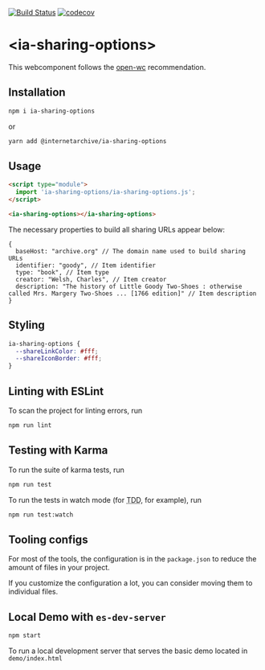 [![Build Status](https://travis-ci.com/internetarchive/iaux-sharing-options.svg?branch=master)](https://travis-ci.com/internetarchive/iaux-sharing-options)
[![codecov](https://codecov.io/gh/internetarchive/iaux-sharing-options/branch/master/graph/badge.svg)](https://codecov.io/gh/internetarchive/iaux-sharing-options)

# \<ia-sharing-options>

This webcomponent follows the [open-wc](https://github.com/open-wc/open-wc) recommendation.

## Installation
```bash
npm i ia-sharing-options
```
or
```bash
yarn add @internetarchive/ia-sharing-options
```

## Usage
```html
<script type="module">
  import 'ia-sharing-options/ia-sharing-options.js';
</script>

<ia-sharing-options></ia-sharing-options>
```

The necessary properties to build all sharing URLs appear below:

```
{
  baseHost: "archive.org" // The domain name used to build sharing URLs
  identifier: "goody", // Item identifier
  type: "book", // Item type
  creator: "Welsh, Charles", // Item creator
  description: "The history of Little Goody Two-Shoes : otherwise called Mrs. Margery Two-Shoes ... [1766 edition]" // Item description
}
```

## Styling

```css
ia-sharing-options {
  --shareLinkColor: #fff;
  --shareIconBorder: #fff;
}
```

## Linting with ESLint
To scan the project for linting errors, run
```bash
npm run lint
```

## Testing with Karma
To run the suite of karma tests, run
```bash
npm run test
```

To run the tests in watch mode (for <abbr title="test driven development">TDD</abbr>, for example), run

```bash
npm run test:watch
```

## Tooling configs

For most of the tools, the configuration is in the `package.json` to reduce the amount of files in your project.

If you customize the configuration a lot, you can consider moving them to individual files.

## Local Demo with `es-dev-server`
```bash
npm start
```
To run a local development server that serves the basic demo located in `demo/index.html`

